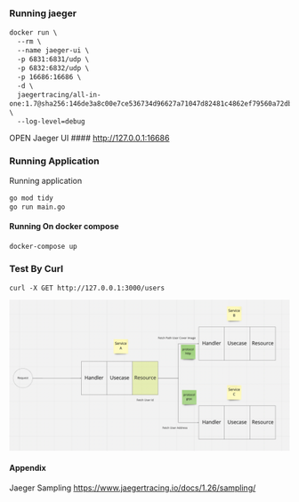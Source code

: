 
### Running jaeger

```script
docker run \
  --rm \
  --name jaeger-ui \
  -p 6831:6831/udp \
  -p 6832:6832/udp \
  -p 16686:16686 \
  -d \
  jaegertracing/all-in-one:1.7@sha256:146de3a8c00e7ce536734d96627a71047d82481c4862ef79560a72dba1b4099a \
  --log-level=debug
```

OPEN Jaeger UI #### http://127.0.0.1:16686

### Running Application

Running application
```
go mod tidy
go run main.go
```

#### Running On docker compose
```
docker-compose up
```

### Test By Curl
```curl
curl -X GET http://127.0.0.1:3000/users
```

![Work flow Tracing](https://github.com/BlackMocca/opentracing-example/blob/master/assets/github/workflow.png?raw=true)


#### Appendix
Jaeger Sampling https://www.jaegertracing.io/docs/1.26/sampling/